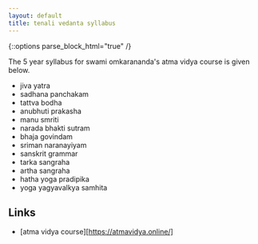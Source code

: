 ```yaml
---
layout: default
title: tenali vedanta syllabus
---
```


{::options parse_block_html="true" /}

The 5 year syllabus for swami omkarananda's atma vidya course is given below.

- jiva yatra
- sadhana panchakam
- tattva bodha
- anubhuti prakasha
- manu smriti
- narada bhakti sutram
- bhaja govindam
- sriman naranayiyam
- sanskrit grammar
- tarka sangraha
- artha sangraha
- hatha yoga pradipika
- yoga yagyavalkya samhita

## Links

- [atma vidya course][https://atmavidya.online/]